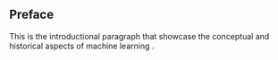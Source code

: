 ## Preface 
This is the introductional paragraph that showcase the conceptual and historical aspects of machine learning .

